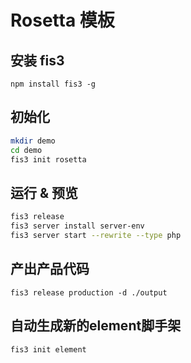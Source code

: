 # Rosetta 模板

## 安装 fis3

`npm install fis3 -g`

## 初始化

```bash
mkdir demo
cd demo
fis3 init rosetta
```

## 运行 & 预览

```bash
fis3 release
fis3 server install server-env
fis3 server start --rewrite --type php
```

## 产出产品代码

```
fis3 release production -d ./output
```

## 自动生成新的element脚手架

```
fis3 init element
```
